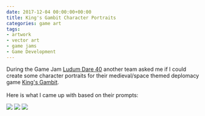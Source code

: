 ```yaml
---
date: 2017-12-04 00:00:00+00:00
title: King's Gambit Character Portraits
categories: game art
tags:
- artwork
- vector art
- game jams
- Game Development
---
```


During the Game Jam [Ludum Dare 40](https://ldjam.com/events/ludum-dare/40) another team asked me if I could create some character portraits for their medieval/space themed deplomacy game [King's Gambit](https://ldjam.com/events/ludum-dare/40/kings-gambit).  
<br/>
Here is what I came up with based on their prompts:

![](/images/2017/12/kings-gambit-char1.png)
![](/images/2017/12/kings-gambit-char2.png)
![](/images/2017/12/kings-gambit-char3.png)
